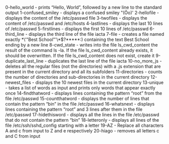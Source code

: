 0-hello_world - prints “Hello, World”, followed by a new line to the standard output
1-confused_smiley  - displays a confused smiley "(Ôo)'
2-hellofile - displays the content of the /etc/passwd file
3-twofiles - displays the content of /etc/passwd and /etc/hosts
4-lastlines - displays the last 10 lines of /etc/passwd
5-firstlines - displays the first 10 lines of /etc/passwd
6-third_line - displays the third line of the file iacta
7-file - creates a file named exactly \*\\'"Best School"\'\\*$\?\*\*\*\*\*:) containing the text Best School ending by a new line
8-cwd_state - writes into the file ls_cwd_content the result of the command ls -la. If the file ls_cwd_content already exists, it should be overwritten. If the file ls_cwd_content does not exist, create it
9-duplicate_last_line - duplicates the last line of the file iacta
10-no_more_js - deletes all the regular files (not the directories) with a .js extension that are present in the current directory and all its subfolders
11-directories - counts the number of directories and sub-directories in the current directory
12-newest_files - displays the 10 newest files in the current directory
13-unique -  takes a list of words as input and prints only words that appear exactly once
14-findthatword - displays lines containing the pattern “root” from the file /etc/passwd
15-countthatword - displays the number of lines that contain the pattern “bin” in the file /etc/passwd
16-whatsnext  - displays lines containing the pattern “root” and 3 lines after them in the file /etc/passwd
17-hidethisword  - displays all the lines in the file /etc/passwd that do not contain the pattern “bin”
18-letteronly - displays all lines of the file /etc/ssh/sshd_config starting with a letter
19-AZ - Replace all characters A and c from input to Z and e respectively
20-hiago -  removes all letters c and C from input 
